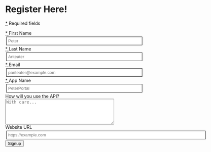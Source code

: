 # Register Here!

<style>
    input {
        border: 1px solid black;
        padding: 5px;
        margin: 3px;
    }
</style>
<p class="required-fields">
<abbr title="Required" class="required"><span >*</span></abbr> Required fields</p>
<form id="register_form">
    <div class="form-group">
        <label class="col-sm-4 control-label" for="user_first_name">
            <abbr title="Required" class="required">
                <span class="abbr-required">*</span>
            </abbr> 
            First Name
        </label>
        <div class="col-sm-5">
            <input class="form-control" id="user_first_name" name="user[first_name]" size="50" type="text" placeholder="Peter" required>
        </div>
    </div>
    <div class="form-group">
        <label class="col-sm-4 control-label" for="user_last_name">
            <abbr title="Required" class="required">
                <span class="abbr-required">*</span>
            </abbr> 
            Last Name
        </label>
        <div class="col-sm-5">
            <input class="form-control" id="user_last_name" name="user[last_name]" size="50" type="text" placeholder="Anteater" required>
        </div>
    </div>
    <div class="form-group">
        <label class="col-sm-4 control-label" for="user_email">
            <abbr title="Required" class="required">
                <span class="abbr-required">*</span>
            </abbr>
             Email
        </label>
        <div class="col-sm-5">
            <input class="form-control" id="user_email" name="user[email]" size="50" type="email" placeholder="panteater@example.com" required>
        </div>
    </div>
    <div class="form-group">
        <label class="col-sm-4 control-label" for="user_app_name">
            <abbr title="Required" class="required">
                <span class="abbr-required">*</span>
            </abbr>
            App Name
        </label>
        <div class="col-sm-5">
            <input class="form-control" id="user_app_name" name="user[app_name]" size="50" type="text" placeholder="PeterPortal" required>
        </div>
    </div>
    <div class="form-group">
        <label class="col-sm-4 control-label" for="user_app_description">How will you use the API?<br></label>
        <div class="col-sm-5">
            <textarea class="form-control" cols="40" id="user_app_description" name="user[app_description]" placeholder="With care..." rows="5"></textarea>
        </div>
    </div>
    <div class="form-group">
        <label class="col-sm-4 control-label" for="user_web_url">
             Website URL
        </label>
        <div class="col-sm-5">
            <input class="form-control" id="user_web_url" name="user[web_url]" size="75" type="url" placeholder="https://example.com">
        </div>
    </div>
    <input type="hidden" name="user[terms_and_conditions]" value="1">
    <div class="form-group">
        <div class="col-sm-offset-4 col-sm-8">
            <input type="hidden" name="user[registration_source]" value="web">
            <button type="submit" class="btn btn-lg btn-primary" data-loading-text="Loading...">Signup</button>
        </div>
    </div>
</form>
